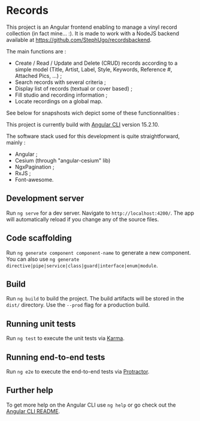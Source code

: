 # Records

This project is an Angular frontend enabling to manage a vinyl record collection (in fact mine... :). It is made to work with a NodeJS backend available at https://github.com/StephUgo/recordsbackend.

The main functions are :
  - Create / Read / Update and Delete (CRUD) records according to a simple model (Title, Artist, Label, Style, Keywords, Reference #, Attached Pics, ...) ;
  - Search records with several criteria ;
  - Display list of records (textual or cover based) ;
  - Fill studio and recording information ;
  - Locate recordings on a global map.

See below for snapshosts wich depict some of these functionnalities :

This project is currently build with [Angular CLI](https://github.com/angular/angular-cli) version 15.2.10.

The software stack used for this development is quite straightforward, mainly : 
  - Angular ;
  - Cesium (through "angular-cesium" lib)
  - NgxPagination ;
  - RxJS ;
  - Font-awesome.

## Development server

Run `ng serve` for a dev server. Navigate to `http://localhost:4200/`. The app will automatically reload if you change any of the source files.

## Code scaffolding

Run `ng generate component component-name` to generate a new component. You can also use `ng generate directive|pipe|service|class|guard|interface|enum|module`.

## Build

Run `ng build` to build the project. The build artifacts will be stored in the `dist/` directory. Use the `--prod` flag for a production build.

## Running unit tests

Run `ng test` to execute the unit tests via [Karma](https://karma-runner.github.io).

## Running end-to-end tests

Run `ng e2e` to execute the end-to-end tests via [Protractor](http://www.protractortest.org/).

## Further help

To get more help on the Angular CLI use `ng help` or go check out the [Angular CLI README](https://github.com/angular/angular-cli/blob/master/README.md).
